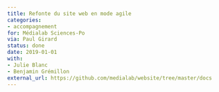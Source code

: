 ```yaml
---
title: Refonte du site web en mode agile
categories:
- accompagnement
for: Médialab Sciences-Po
via: Paul Girard
status: done
date: 2019-01-01
with:
- Julie Blanc
- Benjamin Grémillon
external_url: https://github.com/medialab/website/tree/master/docs
---
```

